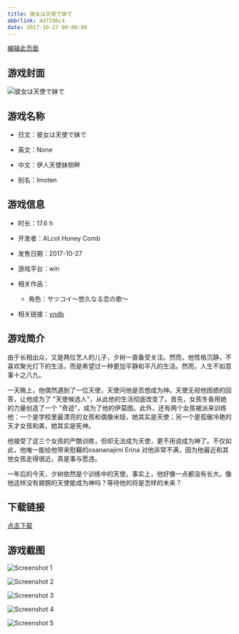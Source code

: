 ```yaml
---
title: 彼女は天使で妹で
abbrlink: 4d7196c4
date: 2017-10-27 00:00:00
---
```

[编辑此页面](https://github.com/ACG-3/ADV3-source/blob/main/source/_posts/games/%E5%BD%BC%E5%A5%B3%E3%81%AF%E5%A4%A9%E4%BD%BF%E3%81%A7%E5%A6%B9%E3%81%A7.md)

## 游戏封面

![彼女は天使で妹で](https%3A//pan.timero.xyz/onedrive/img_lib_001/%E5%BD%BC%E5%A5%B3%E3%81%AF%E5%A4%A9%E4%BD%BF%E3%81%A7%E5%A6%B9%E3%81%A7_cover.avif)


## 游戏名称

- 日文：彼女は天使で妹で
- 英文：None
- 中文：伊人天使妹侧畔

- 别名：Imoten


## 游戏信息

- 时长：17.6 h
- 开发者：ALcot Honey Comb
- 发售日期：2017-10-27
- 游戏平台：win
- 相关作品：
   - 角色：サツコイ～悠久なる恋の歌～

- 相关链接：[vndb](https://vndb.org/v21495)


## 游戏简介

由于长相出众，又是两位艺人的儿子，夕树一直备受关注。然而，他性格沉静，不喜欢聚光灯下的生活，而是希望过一种更加平静和平凡的生活。然而，人生不如意事十之八九。

一天晚上，他偶然遇到了一位天使，天使问他是否想成为神。天使无视他困惑的回答，让他成为了 "天使候选人"，从此他的生活彻底改变了。首先，女孩冬香用她的力量创造了一个 "奇迹"，成为了他的伊莫图。此外，还有两个女孩被派来训练他：一个是学校里最漂亮的女孩和偶像米娅，她其实是天使；另一个是孤傲冷艳的天才女孩和美，她其实是死神。

他接受了这三个女孩的严酷训练，但却无法成为天使，更不用说成为神了。不仅如此，他唯一能给他带来慰藉的osananajimi Erina 对他非常不满，因为他最近和其他女孩走得很近。真是事与愿违。

一年后的今天，夕树依然是个训练中的天使。事实上，他好像一点都没有长大。像他这样没有翅膀的天使能成为神吗？等待他的将是怎样的未来？




## 下载链接

[点击下载](https://pan.timero.xyz/onedrive/adv_lib_001/%E5%BD%BC%E5%A5%B3%E3%81%AF%E5%A4%A9%E4%BD%BF%E3%81%A7%E5%A6%B9%E3%81%A7)


## 游戏截图


![Screenshot 1](https%3A//pan.timero.xyz/onedrive/img_lib_001/%E5%BD%BC%E5%A5%B3%E3%81%AF%E5%A4%A9%E4%BD%BF%E3%81%A7%E5%A6%B9%E3%81%A7_Screenshot_1.avif)

![Screenshot 2](https%3A//pan.timero.xyz/onedrive/img_lib_001/%E5%BD%BC%E5%A5%B3%E3%81%AF%E5%A4%A9%E4%BD%BF%E3%81%A7%E5%A6%B9%E3%81%A7_Screenshot_2.avif)

![Screenshot 3](https%3A//pan.timero.xyz/onedrive/img_lib_001/%E5%BD%BC%E5%A5%B3%E3%81%AF%E5%A4%A9%E4%BD%BF%E3%81%A7%E5%A6%B9%E3%81%A7_Screenshot_3.avif)

![Screenshot 4](https%3A//pan.timero.xyz/onedrive/img_lib_001/%E5%BD%BC%E5%A5%B3%E3%81%AF%E5%A4%A9%E4%BD%BF%E3%81%A7%E5%A6%B9%E3%81%A7_Screenshot_4.avif)

![Screenshot 5](https%3A//pan.timero.xyz/onedrive/img_lib_001/%E5%BD%BC%E5%A5%B3%E3%81%AF%E5%A4%A9%E4%BD%BF%E3%81%A7%E5%A6%B9%E3%81%A7_Screenshot_5.avif)

